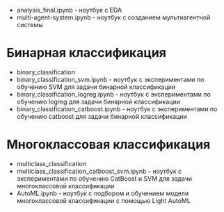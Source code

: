 - analysis_final.ipynb - ноутбук с EDA
- multi-agent-system.ipynb - ноутбук с созданием мультиагентной системы

# Бинарная классификация
- binary_classification
 - binary_classification_svm.ipynb - ноутбук с экспериментами по обучению SVM для задачи бинарной классификации
 - binary_classification_logreg.ipynb - ноутбук с экспериментами по обучению logreg для задачи бинарной классификации
 - binary_classification_catboost.ipynb - ноутбук с экспериментами по обучению catboost для задачи бинарной классификации



# Многоклассовая классификация
- multiclass_classification
 - multiclass_classification_catboost_svm.ipynb - ноутбук с экспериментами по обучению CatBoost и SVM для задачи многоклассовой классификации
 - AutoML.ipynb - ноутбук с подбором и обучением модели многоклассовой классификации с помощью Light AutoML 
